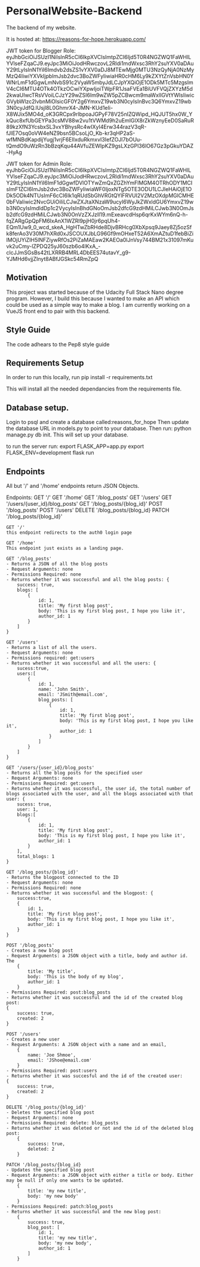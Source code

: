 # PersonalWebsite-Backend
The backend of my website.

It is hosted at: https://reasons-for-hope.herokuapp.com/

JWT token for Blogger Role: eyJhbGciOiJSUzI1NiIsInR5cCI6IkpXVCIsImtpZCI6Ijd5T0R4NGZWQ1FaWHlLYVlseFZqaCJ9.eyJpc3MiOiJodHRwczovL2Rldi1mdWxsc3RhY2suYXV0aDAuY29tLyIsInN1YiI6Imdvb2dsZS1vYXV0aDJ8MTEwMjg0MTU3NzQyNjA0NzMyMzQ4IiwiYXVkIjpbImJsb2dvc3BoZWFyIiwiaHR0cHM6Ly9kZXYtZnVsbHN0YWNrLmF1dGgwLmNvbS91c2VyaW5mbyJdLCJpYXQiOjE1ODk5MTc5MzgsImV4cCI6MTU4OTk4OTkzOCwiYXpwIjoiTWpFR1JsaFVEa1BiUVFVQjZXYzM5d2kwaUIwcTRsVVoiLCJzY29wZSI6Im9wZW5pZCBwcm9maWxlIGVtYWlsIiwicGVybWlzc2lvbnMiOlsicGF0Y2g6YmxvZ19wb3N0cyIsInBvc3Q6YmxvZ19wb3N0cyJdfQ.lUsjl8L0GhmrX4-JMN-KUd1eIi-X8WJix5MO4d_oK3GRCpx9rlbpoaJGPyF78V25nIZQWipd_HQJUT5hx0W_YkQuc8xfUbGEYPa3csMV88w2vu1tVWMd9h2uEmIGlX8rZkWznyEeD0SaRuR89kzXfN3YcsbxSL3vxYBhysRc4wIXyI4Erw344razV3qR-fJlE7Osq0oVW4eNZ9bsn5BCsoLjO_Kb-kr3qHP2aS-wfMNBdKapdijYugj1vrjF6EIIxduRkmxvI3IefZOJl7bOUu-tQmdO9uWzRn3bBzqKqu44AVfuZEWIpKZ9gsLXzGPl36lO67Gz3pGkuYDAZ-HyAg

JWT token for Admin Role: eyJhbGciOiJSUzI1NiIsInR5cCI6IkpXVCIsImtpZCI6Ijd5T0R4NGZWQ1FaWHlLYVlseFZqaCJ9.eyJpc3MiOiJodHRwczovL2Rldi1mdWxsc3RhY2suYXV0aDAuY29tLyIsInN1YiI6ImF1dGgwfDVlOTYwZmQxZGZhYmFlMGM4OTRhODY1MCIsImF1ZCI6ImJsb2dvc3BoZWFyIiwiaWF0IjoxNTg5OTE3ODU1LCJleHAiOjE1ODk5ODk4NTUsImF6cCI6Ik1qRUdSbGhVRGtQYlFRVUI2V2MzOXdpMGlCMHE0bFVaIiwic2NvcGUiOiIiLCJwZXJtaXNzaW9ucyI6WyJkZWxldGU6YmxvZ19wb3N0cyIsImdldDp1c2VycyIsInBhdGNoOmJsb2dfcG9zdHMiLCJwb3N0OmJsb2dfcG9zdHMiLCJwb3N0OnVzZXJzIl19.mExeavcdHsp6qrKxWYm6nQ-h-fqZARgGpQpFM6IxAnX1WZRl9pjH0jr6pqUh4-EQm1Uw9_0_wcd_skeA_HgHTwZbRHde8DjvBRHcg0XbXpsq9Jaey8Zj5ozSfk8ferAo3V30M7hXRd0xJSCOUXJbLG96Gf9mOHxeT52A6XmAZtuD1febBiZilMOjUYiZIH5lNFZiywRfOs2PiZaMAEaw2KAEOa0lJnVsy744BM21x31097mKuvk2uCmy-lZPDQ25yJ60szb6o4lKxA_-clcJJmSGsBs42tLXRRB4MRL4DbEES74utavY_g9-YJMHd6vjjZInyt8ABfJGSkc54RmZpQ 

## Motivation 
This project was started because of the Udacity Full Stack Nano degree program. However, I build this because I wanted to make an API which could be used as a simple way to make a blog. I am currently working on a VueJS front end to pair with this backend. 

## Style Guide
The code adhears to the Pep8 style guide

## Requirements Setup
In order to run this locally, run 
pip install -r requirements.txt

This will install all the needed dependancies from the requirements
file. 

## Database setup. 
Login to psql and create a database called:reasons_for_hope
Then update the database URL in models.py to point to your 
database. 
Then run: python manage.py db init.
This will set up your database. 

to run the server run:
export FLASK_APP=app.py
export FLASK_ENV=development
flask run

## Endpoints 
All but '/' and '/home' endpoints return JSON Objects.

Endpoints:
GET '/'
GET '/home'
GET '/blog_posts'
GET '/users'
GET '/users/{user_id}/blog_posts'
GET '/blog_posts/{blog_id}'
POST '/blog_posts'
POST '/users'
DELETE '/blog_posts/{blog_id}
PATCH '/blog_posts/{blog_id}'


```
GET '/'
this endpoint redirects to the auth0 login page

GET '/home' 
This endpoint just exists as a landing page.

GET '/blog_posts'
- Returns a JSON of all the blog posts
- Request Arguments: none
- Permissions Required: none
- Returns whether it was successful and all the blog posts: {
    success: true,
    blogs: [
        {
            id: 1,
            title: 'My first blog post',
            body: 'This is my first blog post, I hope you like it',
            author_id: 1
        }
    ]
}

GET '/users'
- Returns a list of all the users.
- Request Arguments: none
- Permissions required: get:users
- Returns whether it was successful and all the users: {
    sucess:true,
    users:[
        {
            id: 1,
            name: 'John Smith',
            email: 'JSmith@email.com',
            blog_posts: [
                {
                    id: 1,
                    title: 'My first blog post',
                    body: 'This is my first blog post, I hope you like it',
                    author_id: 1
                }
            ]
        }
    ]
}

GET '/users/{user_id}/blog_posts'
- Returns all the blog posts for the specified user
- Request Arguments: none
- Permissions Required: get:users
- Returns whether it was successful, the user id, the total number of blogs associated with the user, and all the blogs associated with that user: {
    sucess: true,
    user: 1,
    blogs:[
        {
            id: 1,
            title: 'My first blog post',
            body: 'This is my first blog post, I hope you like it',
            author_id: 1
        }
    ],
    total_blogs: 1
}

GET '/blog_posts/{blog_id}'
- Returns the blogpost connected to the ID
- Request Arguments: none
- Permissions Required: none
- Returns whether it was successful and the blogpost: {
    success:true,
    {
        id: 1,
        title: 'My first blog post',
        body: 'This is my first blog post, I hope you like it',
        author_id: 1
    }
} 

POST '/blog_posts'
- Creates a new blog post
- Request Arguments: a JSON object with a title, body and author id. The 
    {
        title: 'My title',
        body: 'This is the body of my blog',
        author_id: 1
    }
- Permissions Required: post:blog_posts
- Returns whether it was successful and the id of the created blog post:
{
    success: true, 
    created: 2
}

POST '/users'
- Creates a new user
- Request Arguments: A JSON object with a name and an email,
    {
        name: 'Joe Shmoe',
        email: 'JShoe@email.com'
    }
- Permissions Required: post:users
- Returns whether it was succesful and the id of the created user:
{
    success: true,
    created: 2
}

DELETE '/blog_posts/{blog_id}'
- Deletes the specified blog post
- Request Arguments: none
- Permissions Required: delete: blog_posts
- Returns whether it was deleted or not and the id of the deleted blog post: 
    {
        success: true,
        deleted: 2
    } 

PATCH '/blog_posts/{blog_id}
- Updates the specified blog post
- Request Arguments: a JSON object with either a title or body. Either may be null if only one wants to be updated. 
    {
        title: 'my new title',
        body: 'my new body'
    }
- Permissions Required: patch:blog_posts
- Returns whether it was successful and the new blog post:
    {
        success: true,
        blog_post: [
            id: 1,
            title: 'my new title',
            body: 'my new body',
            author_id: 1
        ]
    }